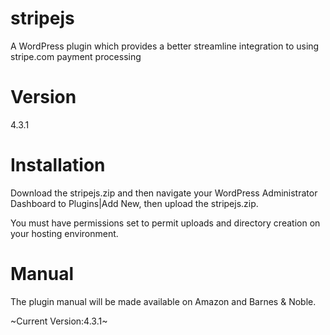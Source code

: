 # stripejs
A WordPress plugin which provides a better streamline integration to using stripe.com payment processing

# Version 

4.3.1

# Installation

Download the stripejs.zip and then navigate your WordPress Administrator Dashboard to
Plugins|Add New, then upload the stripejs.zip.

You must have permissions set to permit uploads and directory creation on your hosting environment.

# Manual

The plugin manual will be made available on Amazon and Barnes & Noble.

~Current Version:4.3.1~

